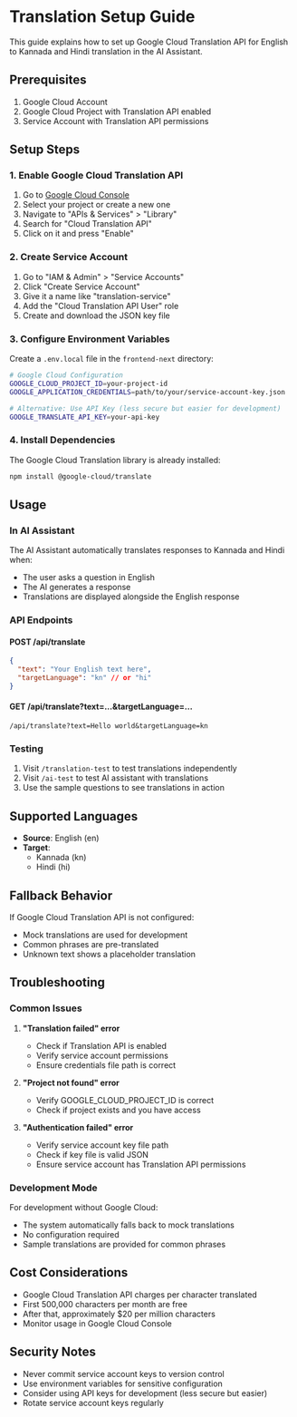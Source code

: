 # Translation Setup Guide

This guide explains how to set up Google Cloud Translation API for English to Kannada and Hindi translation in the AI Assistant.

## Prerequisites

1. Google Cloud Account
2. Google Cloud Project with Translation API enabled
3. Service Account with Translation API permissions

## Setup Steps

### 1. Enable Google Cloud Translation API

1. Go to [Google Cloud Console](https://console.cloud.google.com/)
2. Select your project or create a new one
3. Navigate to "APIs & Services" > "Library"
4. Search for "Cloud Translation API"
5. Click on it and press "Enable"

### 2. Create Service Account

1. Go to "IAM & Admin" > "Service Accounts"
2. Click "Create Service Account"
3. Give it a name like "translation-service"
4. Add the "Cloud Translation API User" role
5. Create and download the JSON key file

### 3. Configure Environment Variables

Create a `.env.local` file in the `frontend-next` directory:

```bash
# Google Cloud Configuration
GOOGLE_CLOUD_PROJECT_ID=your-project-id
GOOGLE_APPLICATION_CREDENTIALS=path/to/your/service-account-key.json

# Alternative: Use API Key (less secure but easier for development)
GOOGLE_TRANSLATE_API_KEY=your-api-key
```

### 4. Install Dependencies

The Google Cloud Translation library is already installed:

```bash
npm install @google-cloud/translate
```

## Usage

### In AI Assistant

The AI Assistant automatically translates responses to Kannada and Hindi when:
- The user asks a question in English
- The AI generates a response
- Translations are displayed alongside the English response

### API Endpoints

#### POST /api/translate
```json
{
  "text": "Your English text here",
  "targetLanguage": "kn" // or "hi"
}
```

#### GET /api/translate?text=...&targetLanguage=...
```
/api/translate?text=Hello world&targetLanguage=kn
```

### Testing

1. Visit `/translation-test` to test translations independently
2. Visit `/ai-test` to test AI assistant with translations
3. Use the sample questions to see translations in action

## Supported Languages

- **Source**: English (en)
- **Target**: 
  - Kannada (kn)
  - Hindi (hi)

## Fallback Behavior

If Google Cloud Translation API is not configured:
- Mock translations are used for development
- Common phrases are pre-translated
- Unknown text shows a placeholder translation

## Troubleshooting

### Common Issues

1. **"Translation failed" error**
   - Check if Translation API is enabled
   - Verify service account permissions
   - Ensure credentials file path is correct

2. **"Project not found" error**
   - Verify GOOGLE_CLOUD_PROJECT_ID is correct
   - Check if project exists and you have access

3. **"Authentication failed" error**
   - Verify service account key file path
   - Check if key file is valid JSON
   - Ensure service account has Translation API permissions

### Development Mode

For development without Google Cloud:
- The system automatically falls back to mock translations
- No configuration required
- Sample translations are provided for common phrases

## Cost Considerations

- Google Cloud Translation API charges per character translated
- First 500,000 characters per month are free
- After that, approximately $20 per million characters
- Monitor usage in Google Cloud Console

## Security Notes

- Never commit service account keys to version control
- Use environment variables for sensitive configuration
- Consider using API keys for development (less secure but easier)
- Rotate service account keys regularly 